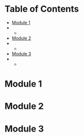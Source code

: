  # Table of Contents
 - [Module 1](#module-1)
 - - 
 - [Module 2](#module-2)
 - -
 - [Module 3](#module-3)
 - -
 
 # Module 1
 
 # Module 2
 
 # Module 3
